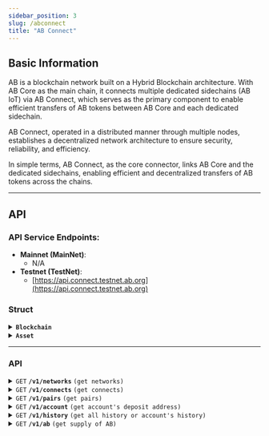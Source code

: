 ```yaml
---
sidebar_position: 3
slug: /abconnect
title: "AB Connect"
---
```


## Basic Information

AB is a blockchain network built on a Hybrid Blockchain architecture. With AB Core as the main chain, it connects multiple dedicated sidechains (AB IoT) via AB Connect, which serves as the primary component to enable efficient transfers of AB tokens between AB Core and each dedicated sidechain.

AB Connect, operated in a distributed manner through multiple nodes, establishes a decentralized network architecture to ensure security, reliability, and efficiency.

In simple terms, AB Connect, as the core connector, links AB Core and the dedicated sidechains, enabling efficient and decentralized transfers of AB tokens across the chains.

---

## API

### **API Service Endpoints**:
  - **Mainnet (MainNet)**:  
    - N/A
  - **Testnet (TestNet)**:
    - [https://api.connect.testnet.ab.org](https://api.connect.testnet.ab.org)


### Struct

<details>
 <summary><code><b>Blockchain</b></code></summary>

####

> | name         | value                                                           | desc                                 |
> |--------------|-----------------------------------------------------------------|--------------------------------------|
> | `network`    | `ABCore`, `ABIoT`, `ABCoreTestnet`, `ABIoTTestnet`              | blockchain network name of AB network|
> | `chain_id`   | `1`, `1012` or `main`, `test`                                   | get from rpc, `eth_chainId` for evm  |
> | `base_chain` | `Ethereum`, `NewChain`                                          | Base chain                           |
> | `slug`       | uuid, one of `abcore`, `abiot`, `abcoretestnet`, `abiottestnet` | uid                                  |

##### Example

> | network   | chain_id | base_chain | slug              |
> |-----------|----------|------------|-------------------|
> | ABIoT    | 1012     | NewChain   | abiot            |
> | ABCore  | 36888        | Ethereum   | abcore          |
> | ABIoTTestnet    | 1007     | NewChain   | abiottestnet    |
> | ABCoreTestnet  | 26888 | Ethereum   | abcoretestnet  |

</details>


<details>
 <summary><code><b>Asset</b></code></summary>

####

> | name       | desc                                       |
> |------------|--------------------------------------------|
> | asset      | empty for native coin or address for token | 
> | name       | name                                       |
> | symbol     | symbol                                     |
> | decimals   | 0-18, for AB is 18                         |
> | asset_type | `Coin`, `ERC-20`, `NRC-6`, `BRC-20`        |
> | network    | Blockchain.network                         |
> | chain_id   | Blockchain.chain_id                        |
> | base_chain | Blockchain.base_chain                      |
> | Slug       | Blockchain.slug                            |

##### Example

> | asset| name| symbol| decimal | asset_type | network  | chain_id | base_chain | slug     | desc                     |
> |----- |-----|-------|---------|------------|----------|----------|------------|----------|--------------------------|
> |      | AB  | AB    | 18      | Coin       | ABIoT    | 1012     | NewChain   | abiot    | AB IoT native asset      |
> |      | AB  | AB    | 18      | Coin       | ABCore   | 36888    | Ethereum   | abcore   | AB Core native asset     |

</details>

---


### API

<details>
 <summary><code>GET</code> <code><b>/v1/networks</b></code> <code>(get networks)</code></summary>

#### Parameters

> None

#### Responses

array of `Blockchain`

#### Example cURL

> ```bash
>  curl http://localhost:9699/v1/networks
> ```

```json
{
  "networks": [
    {
      "network": "ABCore",
      "chain_id": "36888",
      "base_chain": "Ethereum",
      "slug": "abcore"
    },
    {
      "network": "ABIoT",
      "chain_id": "1012",
      "base_chain": "NewChain",
      "slug": "abiot"
    }
  ]
}
```

</details>

<details>
 <summary><code>GET</code> <code><b>/v1/connects</b></code> <code>(get connects)</code></summary>

#### Parameters

> None

#### Responses

> | name                     | value                | desc                                |
> |--------------------------|----------------------|-------------------------------------|
> | `bc1`                | `Blockchain`              | blockchain a                             |
> | `bc2`                | `Blockchain`              | blockchain b                             |

#### Example cURL

> ```bash
>  curl http://localhost:9699/v1/connects
> ```

```json
{
  "connects": [
    {
      "bc1": {
        "network": "ABCore",
        "chain_id": "36888",
        "base_chain": "Ethereum",
        "slug": "abcore"
      },
      "bc2": {
        "network": "ABIoT",
        "chain_id": "1012",
        "base_chain": "NewChain",
        "slug": "abiot"
      }
    }
  ]
}
```

</details>

<details>
 <summary><code>GET</code> <code><b>/v1/pairs</b></code> <code>(get pairs)</code></summary>

#### Parameters

> None

#### Responses

> | name                     | value                | desc                                |
> |--------------------------|----------------------|-------------------------------------|
> | `id`                     | pair id              | the id of pair                      |
> | `asset_a_id`             | asset id             | the id of asset A                   |
> | `asset_b_id`             | asset id             | the id of asset  B                  |
> | `asset_a`                | `Asset`              | asset_a                             |
> | `asset_b`                | `Asset`              | asset_b                             |
> | `a2b_min_deposit_amount` | string, unit is AB   | min deposit amount for asset a to b |
> | `b2a_min_deposit_amount` | string, unit is AB   | min deposit amount for asset b to a |
> | `a2b_fee_percent`        | float, base on 10000 | fee percent for asset a to b        |
> | `b2a_fee_percent`        | float, base on 10000 | fee percent for asset b to a        |
> | `a2b_fee_min_amount`     | string, unit is AB   | min fee for asset a to b            |
> | `b2a_fee_min_amount`     |string, unit is AB    | min fee for asset b to a            |
> | `b2a_fee_min_amount`     |string, unit is AB    | min fee for asset b to a            |
> | `connect_pair`            | string               | merge of blockchain slug for a-b    |


#### Example cURL

> ```bash
>  curl http://localhost:9699/v1/pairs
> ```

```json
{
  "pairs": [
    {
      "id": "1",
      "asset_a_id": "1",
      "asset_b_id": "2",
      "asset_a": {
        "id": "1",
        "asset": "",
        "name": "AB",
        "symbol": "AB",
        "decimals": 18,
        "asset_type": "Coin",
        "network": "ABCore",
        "chain_id": "36888",
        "base_chain": "Ethereum",
        "slug": "abcore"
      },
      "asset_b": {
        "id": "2",
        "asset": "",
        "name": "AB",
        "symbol": "AB",
        "decimals": 18,
        "asset_type": "Coin",
        "network": "ABIoT",
        "chain_id": "1012",
        "base_chain": "NewChain",
        "slug": "abiot"
      },
      "a2b_min_deposit_amount": "12",
      "b2a_min_deposit_amount": "12",
      "a2b_fee_percent": "0.000000",
      "b2a_fee_percent": "0.000000",
      "a2b_fee_min_amount": "11.55",
      "b2a_fee_min_amount": "11.55",
      "connect_pair": "abcore-abiot"
    }
  ]
}
```

</details>

<details>
 <summary><code>GET</code> <code><b>/v1/account</b></code> <code>(get account's deposit address)</code></summary>

#### Parameters

> | name                   | value     | desc                                                                       |
> |------------------------|-----------|----------------------------------------------------------------------------|
> | `recipient_address`    | `address` | recipient address on recipient blockchain, user's address to receive asset |
> | `recipient_blockchain` | `slug`    | slug of recipient blockchain                                               | 
> | `deposit_blockchain`   | `slug`    | slug of deposit blockchain                                                 |

if recipient blockchain is AB Core network, the address must be in checksum.

#### Responses

> | name                   | value     | desc                                                                       |
> |------------------------|-----------|----------------------------------------------------------------------------|
> | `recipient_address`    | `address` | recipient address on recipient blockchain, user's address to receive asset |
> | `recipient_blockchain` | `slug`    | slug of recipient blockchain                                               | 
> | `deposit_blockchain`   | `slug`    | slug of deposit blockchain                                                 |
> | `deposit_address`      | `address` | deposit address on deposit blockchain, which used for use to send asset to |


#### Example cURL

> ```bash
>  curl http://127.0.0.1:9699/v1/account?recipient_address=0xd8dA6BF26964aF9D7eEd9e03E53415D37aA96045&recipient_blockchain=abcore&deposit_blockchain=abiot
> ```

```json
{
  "recipient_address": "0xd8dA6BF26964aF9D7eEd9e03E53415D37aA96045",
  "recipient_blockchain": "abcore",
  "deposit_address": "NEW17zWPekqx7GKGQFvzk3wqF4SbYFgv1xoCpMo",
  "deposit_blockchain": "abiot"
}
```

</details>

<details>
 <summary><code>GET</code> <code><b>/v1/history</b></code> <code>(get all history or account's history)</code></summary>

#### Parameters

> | name                     | value                                | desc                                        |
> |--------------------------|--------------------------------------|---------------------------------------------|
> | `page_id`                | uint64                               | `Optional`, page id, default 0              |
> | `page_size`              | 50                                   | `Optional`, page size, default 50           |
> | `source_deposit_address` | `address` on `source_blockchain`     | `deposit_address` get by `v1/account`       |
> | `source_sender`          | `address` on `source_blockchain`     | the address who send AB to `deposit_address`|
> | `source_blockchain`      | `slug` of `blockchain`               | slug of blockchain, get by `v1/networks`    |
> | `destination_address`    | `address` on `destination_blockchain`| `deposit_address` get by `v1/account`       |
> | `destination_blockchain` | `slug` of `blockchain`               | slug of blockchain                          |

if `address` and `blockchain` is empty, return all history 

#### Responses


> | name     | value     | desc           |
> |----------|-----------|----------------|
> | `status` | `Deposit`,`Pending`,`Confirmed` | current status |
> | `list`   | `History` | history list   |


the  `History` is as follow:
 
| Name | Type | Description |
|------|------|-------------|
| id | integer | Unique ID of the history record |
| pair_id | integer | Pair ID related to this transfer |
| source_slug | string | Slug of the source blockchain |
| source_network | string | Source network name |
| source_chain_id | string | Source blockchain chain ID |
| source_base_chain | string | Source blockchain base chain |
| destination_slug | string | Slug of the destination blockchain |
| destination_network | string | Destination network name |
| destination_chain_id | string | Destination blockchain chain ID |
| destination_base_chain | string | Destination blockchain base chain |
| source_deposit_address | string | Deposit address on the source blockchain |
| source_sender | string | Sender address on the source blockchain |
| destination_address | string | Destination address on the destination blockchain |
| source_block_number | string | Block number of source blockchain transaction |
| destination_block_number | string | Block number of destination blockchain transaction |
| source_block_timestamp | string | Block timestamp of source blockchain transaction |
| destination_block_timestamp | string | Block timestamp of destination blockchain transaction |
| source_tx_hash | string | Transaction hash on the source blockchain |
| destination_tx_hash | string | Transaction hash on the destination blockchain |
| source_asset_id | integer | Asset ID |
| source_asset_address | string | Asset address on the source blockchain (empty if native) |
| source_asset_name | string | Asset name |
| source_asset_symbol | string | Asset symbol |
| source_asset_decimals | integer | Asset decimals |
| source_asset_type | string | Asset type (e.g., Coin, ERC20) |
| destination_asset_id | integer | Asset ID |
| destination_asset_address | string | Asset address on the destination blockchain (empty if native) |
| destination_asset_name | string | Asset name |
| destination_asset_symbol | string | Asset symbol |
| destination_asset_decimals | integer | Asset decimals |
| destination_asset_type | string | Asset type (e.g., Coin, ERC-20) |
| source_amount | string | Amount sent on the source blockchain |
| destination_amount | string | Amount received on the destination blockchain |
| fee | string | Fee amount charged during the transfer |
| status | string | Status of the transfer (`Deposit`,`Pending`,`Confirmed`,`Error`) |


##### Example cURL

> ```bash
>  curl http://localhost:9699/v1/history
> ```

```json
{
  "page_id": "1",
  "page_size": "1",
  "total_page": "4",
  "total_history": "3",
  "list": [
    {
      "id": "3",
      "pair_id": "1",
      "source_slug": "abiot",
      "source_network": "ABIoT",
      "source_chain_id": "1012",
      "source_base_chain": "NewChain",
      "destination_slug": "abcore",
      "destination_network": "ABCore",
      "destination_chain_id": "36888",
      "destination_base_chain": "Ethereum",
      "source_deposit_address": "NEW17zVctFa42dC1rBNFPf775Bq34yiwWLz4GM1",
      "source_sender": "NEW17zS9ZvgGV1EaT8KT2tLjqRvQbcApjFot8xj",
      "destination_address": "0x7EdC0CaDD6c20811058D4FB3EDA6F9218cCC7332",
      "source_block_number": "15368195",
      "destination_block_number": "4579902",
      "source_block_timestamp": "1746118154",
      "destination_block_timestamp": "1746118194",
      "source_tx_hash": "0x7abaedaaed2f2da1ebc9c0622e06a80725149db5adf1df363c92011644de0b0f",
      "destination_tx_hash": "0xd4d5cea2d5ae6b89a70257cff068587938c367c6f5729a4929b974060ac3db1b",
      "source_asset_id": "2",
      "source_asset_address": "",
      "source_asset_name": "AB",
      "source_asset_symbol": "AB",
      "source_asset_decimals": 18,
      "source_asset_type": "Coin",
      "destination_asset_id": "1",
      "destination_asset_address": "",
      "destination_asset_name": "AB",
      "destination_asset_symbol": "AB",
      "destination_asset_decimals": 18,
      "destination_asset_type": "Coin",
      "source_amount": "100",
      "destination_amount": "88.45",
      "fee": "11.55",
      "status": "Confirmed"
    }
  ],
  "source_deposit_address": "",
  "source_sender": "",
  "source_blockchain": "",
  "source_asset_id": "",
  "destination_address": "",
  "destination_blockchain": "",
  "destination_asset_id": "",
  "pairId": "",
  "status": ""
}
```

</details>


<details>
 <summary><code>GET</code> <code><b>/v1/ab</b></code> <code>(get supply of AB)</code></summary>

#### Parameters

> None

#### Responses


> | name     | value     | desc           |
> |----------|-----------|----------------|
> | `chains`   | `Chain` | chain list   |


the  `Chain` is as follow:
 
> | name                     | value                | desc                                |
> |--------------------------|----------------------|-------------------------------------|
> | `slug`                   | `abcore`,`abiot`     | slug of blockchain, get by `/v1/networks`|
> | `network`             | `ABCore`,`ABIoT` | network of blockchain |
> | `chain_id`   | string, `1`, `1012` or `main`, `test` | get from rpc, `eth_chainId` |
> | `base_chain` | `Ethereum`, `NewChain`          | Base chain |
> | `status`                | `OK`,`STUCK`, `OFFLINE`, `SYNCING` | status of chain |
> | `latest_height`        | number | latest block number        |
> | `name`     | `AB`   |  the name of AB in this chain |
> | `symbol`            | `AB`               | the symbol of AB in this chain |
> | `decimals`            | `18`               | the decimals of AB in this chain |
> | `supply`            | string               | the amount of AB in unit `AB` |

The `totalSupply` of `AB` is the sum of the `supply` from each chain.

##### Example cURL

> ```bash
>  curl http://localhost:9699/v1/ab
> ```

```json
{
  "chains": [
    {
      "slug": "abcore",
      "network": "ABCore",
      "chain_id": "36888",
      "base_chain": "Ethereum",
      "status": "OK",
      "latest_height": "4648796",
      "name": "AB",
      "symbol": "AB",
      "decimals": 18,
      "supply": "80.05"
    },
    {
      "slug": "abiot",
      "network": "ABIoT",
      "chain_id": "1012",
      "base_chain": "NewChain",
      "status": "OK",
      "latest_height": "15391173",
      "name": "AB",
      "symbol": "AB",
      "decimals": 18,
      "supply": "99999999919.95"
    }
  ]
}
```

</details>
